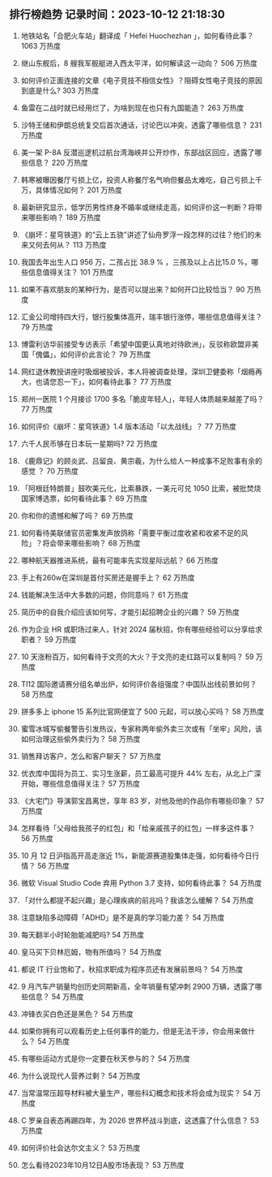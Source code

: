 
## 排行榜趋势 记录时间：2023-10-12 21:18:30
  
  1. 地铁站名「合肥火车站」翻译成「 Hefei Huochezhan 」，如何看待此事？ 1063 万热度
    
  2. 继山东舰后，8 艘我军舰艇进入西太平洋，如何解读这一动向？ 506 万热度
    
  3. 如何评价正面连接的文章《电子竞技不相信女性》？阻碍女性电子竞技的原因到底是什么? 303 万热度
    
  4. 鱼雷在二战时就已经用烂了，为啥到现在也只有九国能造？ 263 万热度
    
  5. 沙特王储和伊朗总统复交后首次通话，讨论巴以冲突，透露了哪些信息？ 231 万热度
    
  6. 美一架 P-8A 反潜巡逻机过航台湾海峡并公开炒作，东部战区回应，透露了哪些信息？ 220 万热度
    
  7. 韩寒被曝因餐厅亏损上亿，投资人称餐厅名气响但餐品太难吃，自己亏损上千万，具体情况如何？ 201 万热度
    
  8. 最新研究显示，低学历男性终身不婚率或继续走高，如何评价这一判断？将带来哪些影响？ 189 万热度
    
  9. 《崩坏：星穹铁道》的“云上五骁”讲述了仙舟罗浮一段怎样的过往？他们的未来又何去何从？ 113 万热度
    
  10. 我国去年出生人口 956 万，二孩占比 38.9 % ，三孩及以上占比15.0 %，哪些信息值得关注？ 101 万热度
    
  11. 如果不喜欢朋友的某种行为，是否可以提出来？如何开口比较恰当？ 90 万热度
    
  12. 汇金公司增持四大行，银行股集体高开，瑞丰银行涨停，哪些信息值得关注？ 79 万热度
    
  13. 博雷利访华前接受专访表示「希望中国更认真地对待欧洲」，反驳称欧盟非美国「傀儡」，如何评价此言论？ 79 万热度
    
  14. 网红退休教授讲座时吸烟被投诉，本人将被调查处理，深圳卫健委称「烟瘾再大，也请您忍一下」，如何看待此事？ 77 万热度
    
  15. 郑州一医院 1 个月接诊 1700 多名「脆皮年轻人」，年轻人体质越来越差了吗？ 77 万热度
    
  16. 如何评价《崩坏：星穹铁道》1.4 版本活动「以太战线」？ 77 万热度
    
  17. 六千人民币够在日本玩一星期吗? 72 万热度
    
  18. 《鹿鼎记》的顾炎武、吕留良、黄宗羲，为什么给人一种成事不足败事有余的感觉 ？ 70 万热度
    
  19. 「阿根廷特朗普」鼓吹美元化，比索暴跌，一美元可兑 1050 比索，被批焚烧国家博选票，如何看待此事？ 69 万热度
    
  20. 你和你的遗憾和解了吗？ 69 万热度
    
  21. 如何看待美联储官员密集发声放鸽称「需要平衡过度收紧和收紧不足的风险」？将会带来哪些影响？ 68 万热度
    
  22. 哪种航天器推进系统，最有可能率先实现星际远航？ 66 万热度
    
  23. 手上有260w在深圳是首付买房还是握手上？ 62 万热度
    
  24. 钱能解决生活中大多数的问题，你同意吗？ 61 万热度
    
  25. 简历中的自我介绍应该如何写，才能引起招聘企业的兴趣？ 59 万热度
    
  26. 作为企业 HR 或职场过来人，针对 2024 届秋招，你有哪些经验可以分享给求职者？ 59 万热度
    
  27. 10 天涨粉百万，如何看待于文亮的大火？于文亮的走红路可以复制吗？ 59 万热度
    
  28. TI12 国际邀请赛分组名单出炉，如何评价各组强度？中国队出线前景如何？ 58 万热度
    
  29. 拼多多上 iphone 15 系列比官网便宜了 500 元起，可以放心买吗？ 58 万热度
    
  30. 蜜雪冰城写偷餐警告引发热议，专家称两年偷外卖三次或有「坐牢」风险，该如何治理这些偷外卖行为？ 58 万热度
    
  31. 销售拜访客户，怎么和客户聊天？ 57 万热度
    
  32. 优衣库中国将为员工、实习生涨薪，员工最高可提升 44% 左右，从北上广深开始，哪些信息值得关注？ 57 万热度
    
  33. 《大宅门》导演郭宝昌离世，享年 83 岁，对他及他的作品你有哪些印象？ 57 万热度
    
  34. 怎样看待「父母给我孩子的红包」和「给亲戚孩子的红包」一样多这件事？ 56 万热度
    
  35. 10 月 12 日沪指高开高走涨近 1%，新能源赛道股集体走强，如何看待今日行情？ 56 万热度
    
  36. 微软 Visual Studio Code 弃用 Python 3.7 支持，如何看待此事？ 54 万热度
    
  37. 「对什么都提不起兴趣」是心理疾病的前兆吗？我该怎么缓解？ 54 万热度
    
  38. 注意缺陷多动障碍「ADHD」是不是真的学习能力差？ 54 万热度
    
  39. 每天翻半小时轮胎能减肥吗? 54 万热度
    
  40. 皇马买下贝林厄姆，物有所值吗？ 54 万热度
    
  41. 都说 IT 行业饱和了，秋招求职成为程序员还有发展前景吗？ 54 万热度
    
  42. 9 月汽车产销量均创历史同期新高，全年销量有望冲刺 2900 万辆，透露了哪些信息？ 54 万热度
    
  43. 冲锋衣买白色还是黑色？ 54 万热度
    
  44. 如果你拥有可以观看历史上任何事件的能力，但是无法干涉，你会用来做什么？ 54 万热度
    
  45. 有哪些运动方式是你一定要在秋天参与的？ 54 万热度
    
  46. 为什么说现代人营养过剩？ 54 万热度
    
  47. 当常温常压超导材料被大量生产，哪些科幻概念和技术将会成为现实？ 54 万热度
    
  48. C 罗亲自表态再踢四年，为 2026 世界杯战斗到底，这透露了什么信息？ 53 万热度
    
  49. 如何评价社会达尔文主义？ 53 万热度
    
  50. 怎么看待2023年10月12日A股市场表现？ 53 万热度
    